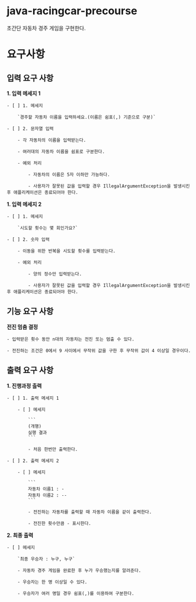 # java-racingcar-precourse
초간단 자동차 경주 게임을 구현한다.

# 요구사항

## 입력 요구 사항
**1. 입력 메세지 1**

    - [ ] 1. 메세지 
        
        `경주할 자동차 이름을 입력하세요.(이름은 쉼표(,) 기준으로 구분)`

    - [ ] 2. 문자열 입력

        - 각 자동차의 이름을 입력받는다.

        - 여러대의 자동차 이름을 쉼표로 구분한다.

        - 예외 처리

            - 자동차의 이름은 5자 이하만 가능하다.

            - 사용자가 잘못된 값을 입력할 경우 IllegalArgumentException을 발생시킨 후 애플리케이션은 종료되어야 한다.

**1. 입력 메세지 2**

    - [ ] 1. 메세지
        
        `시도할 횟수는 몇 회인가요?`

    - [ ] 2. 숫자 입력

        - 이동을 위한 반복을 시도할 횟수를 입력받는다.

        - 예외 처리

            - 양의 정수만 입력받는다.

            - 사용자가 잘못된 값을 입력할 경우 IllegalArgumentException을 발생시킨 후 애플리케이션은 종료되어야 한다.

## 기능 요구 사항
**전진 멈춤 결정**

    - 입력받은 횟수 동안 n대의 자동차는 전진 또는 멈출 수 있다.

    - 전진하는 조건은 0에서 9 사이에서 무작위 값을 구한 후 무작위 값이 4 이상일 경우이다.


## 출력 요구 사항
**1. 진행과정 출력**

    - [ ] 1. 출력 메세지 1

        - [ ] 메세지

            ```
            (개행)
            실행 결과
            ```

            - 처음 한번만 출력한다.

    - [ ] 2. 출력 메세지 2

        - [ ] 메세지

            ```
            자동차 이름1 : -
            자동차 이름2 : --
            ```

            - 전진하는 자동차를 출력할 때 자동차 이름을 같이 출력한다.

            - 전진한 횟수만큼 - 표시한다.

**2. 최종 출력**

    - [ ] 메세지

        `최종 우승자 : 누구, 누구`

        - 자동차 경주 게임을 완료한 후 누가 우승했는지를 알려준다.

        - 우승자는 한 명 이상일 수 있다.

        - 우승자가 여러 명일 경우 쉼표(,)를 이용하여 구분한다.